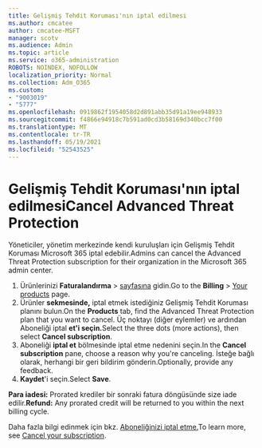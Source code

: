 ```yaml
---
title: Gelişmiş Tehdit Koruması'nın iptal edilmesi
ms.author: cmcatee
author: cmcatee-MSFT
manager: scotv
ms.audience: Admin
ms.topic: article
ms.service: o365-administration
ROBOTS: NOINDEX, NOFOLLOW
localization_priority: Normal
ms.collection: Adm_O365
ms.custom:
- "9003019"
- "5777"
ms.openlocfilehash: 0919862f1954058d2d891abb35d91a19ee948933
ms.sourcegitcommit: f4866e94918c7b591ad0cd3b58169d340bcc7f00
ms.translationtype: MT
ms.contentlocale: tr-TR
ms.lasthandoff: 05/19/2021
ms.locfileid: "52543525"
---
```

# <a name="cancel-advanced-threat-protection"></a><span data-ttu-id="c6111-102">Gelişmiş Tehdit Koruması'nın iptal edilmesi</span><span class="sxs-lookup"><span data-stu-id="c6111-102">Cancel Advanced Threat Protection</span></span>

<span data-ttu-id="c6111-103">Yöneticiler, yönetim merkezinde kendi kuruluşları için Gelişmiş Tehdit Koruması Microsoft 365 iptal edebilir.</span><span class="sxs-lookup"><span data-stu-id="c6111-103">Admins can cancel the Advanced Threat Protection subscription for their organization in the Microsoft 365 admin center.</span></span>

1. <span data-ttu-id="c6111-104">Ürünlerinizi **Faturalandırma**  >  [sayfasına](https://go.microsoft.com/fwlink/p/?linkid=842054) gidin.</span><span class="sxs-lookup"><span data-stu-id="c6111-104">Go to the  **Billing** > [Your products](https://go.microsoft.com/fwlink/p/?linkid=842054) page.</span></span>
2. <span data-ttu-id="c6111-105">Ürünler **sekmesinde,** iptal etmek istediğiniz Gelişmiş Tehdit Koruması planını bulun.</span><span class="sxs-lookup"><span data-stu-id="c6111-105">On the **Products** tab, find the Advanced Threat Protection plan that you want to cancel.</span></span> <span data-ttu-id="c6111-106">Üç noktayı (diğer eylemler) ve ardından Aboneliği iptal **et'i seçin.**</span><span class="sxs-lookup"><span data-stu-id="c6111-106">Select the three dots (more actions), then select **Cancel subscription**.</span></span>
3. <span data-ttu-id="c6111-107">Aboneliği **iptal et** bölmesinde iptal etme nedenini seçin.</span><span class="sxs-lookup"><span data-stu-id="c6111-107">In the **Cancel subscription** pane, choose a reason why you're canceling.</span></span> <span data-ttu-id="c6111-108">İsteğe bağlı olarak, herhangi bir geri bildirim gönderin.</span><span class="sxs-lookup"><span data-stu-id="c6111-108">Optionally, provide any feedback.</span></span>
4. <span data-ttu-id="c6111-109">**Kaydet**'i seçin.</span><span class="sxs-lookup"><span data-stu-id="c6111-109">Select **Save**.</span></span>

<span data-ttu-id="c6111-110">**Para iadesi:** Prorated krediler bir sonraki fatura döngüsünde size iade edilir.</span><span class="sxs-lookup"><span data-stu-id="c6111-110">**Refund:** Any prorated credit will be returned to you within the next billing cycle.</span></span>

<span data-ttu-id="c6111-111">Daha fazla bilgi edinmek için bkz. [Aboneliğinizi iptal etme.](/microsoft-365/commerce/subscriptions/cancel-your-subscription)</span><span class="sxs-lookup"><span data-stu-id="c6111-111">To learn more, see [Cancel your subscription](/microsoft-365/commerce/subscriptions/cancel-your-subscription).</span></span>
